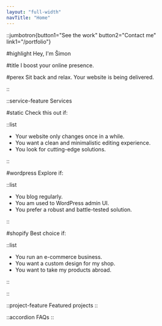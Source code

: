 ```yaml
---
layout: "full-width"
navTitle: "Home"
---
```


::jumbotron{button1="See the work" button2="Contact me" link1="/portfolio"}

#highlight
Hey, I'm Šimon

#title
I boost your online presence.

#perex
Sit back and relax. Your website is being delivered.

::

::service-feature
Services

#static
Check this out if:

::list

- Your website only changes once in a while.
- You want a clean and minimalistic editing experience.
- You look for cutting-edge solutions.

::

#wordpress
Explore if:

::list

- You blog regularly.
- You am used to WordPress admin UI.
- You prefer a robust and battle-tested solution.

::

#shopify
Best choice if:

::list

- You run an e-commerce business.
- You want a custom design for my shop.
- You want to take my products abroad.

::

::

::project-feature
Featured projects
::

::accordion
FAQs
::
